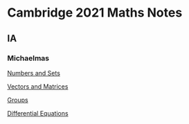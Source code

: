 # Cambridge 2021 Maths Notes

## IA

### Michaelmas 

[Numbers and Sets](Numbers%20and%20Sets/book/index.html)

[Vectors and Matrices](Vectors%20and%20Matrices/book/index.html)

[Groups](Groups/Groups.pdf)

[Differential Equations](Differential%20Equations/de.pdf)